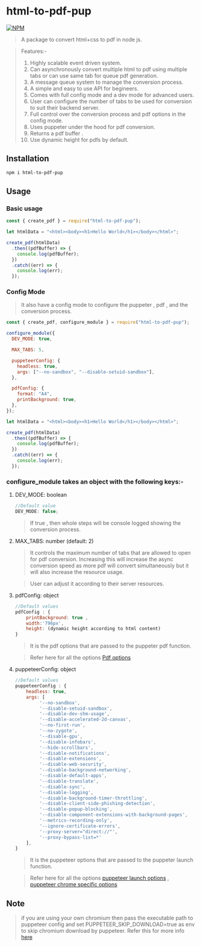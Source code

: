 # html-to-pdf-pup

[![NPM](https://nodei.co/npm/html-to-pdf-pup.png)](https://nodei.co/npm/html-to-pdf-pup/)

> A package to convert html+css to pdf in node js.

> Features:-
>
> 1. Highly scalable event driven system.
> 2. Can asynchronously convert multiple html to pdf using multiple tabs or can use same tab for queue pdf generation.
> 3. A message queue system to manage the conversion process.
> 4. A simple and easy to use API for begineers.
> 5. Comes with full config mode and a dev mode for advanced users.
> 6. User can configure the number of tabs to be used for conversion to suit their backend server.
> 7. Full control over the conversion process and pdf options in the config mode.
> 8. Uses puppeter under the hood for pdf conversion.
> 9. Returns a pdf buffer .
> 10. Use dynamic height for pdfs by default.

## Installation

```sh
npm i html-to-pdf-pup
```

## Usage

### Basic usage

```js
const { create_pdf } = require("html-to-pdf-pup");

let htmlData = "<html><body><h1>Hello World</h1></body></html>";

create_pdf(htmlData)
  .then((pdfBuffer) => {
    console.log(pdfBuffer);
  })
  .catch((err) => {
    console.log(err);
  });
```

### Config Mode

> It also have a config mode to configure the puppeter , pdf , and the conversion process.

```js
const { create_pdf, configure_module } = require("html-to-pdf-pup");

configure_module({
  DEV_MODE: true,

  MAX_TABS: 5,

  puppeteerConfig: {
    headless: true,
    args: ["--no-sandbox", "--disable-setuid-sandbox"],
  },

  pdfConfig: {
    format: "A4",
    printBackground: true,
  },
});

let htmlData = "<html><body><h1>Hello World</h1></body></html>";

create_pdf(htmlData)
  .then((pdfBuffer) => {
    console.log(pdfBuffer);
  })
  .catch((err) => {
    console.log(err);
  });
```

### configure_module takes an object with the following keys:-

1. DEV_MODE: boolean

   ```js
   //Default value
   DEV_MODE: false;
   ```

   > If true , then whole steps will be console logged showing the conversion process.

2. MAX_TABS: number (default: 2)

   > It controls the maximum number of tabs that are allowed to open for pdf conversion. Increasing this will increase the async conversion speed as more pdf will convert simultaneously but it will also increase the resource usage.

   > User can adjust it according to their server resources.

3. pdfConfig: object

   ```js
   //Default values
   pdfConfig : {
       printBackground: true ,
       width:'796px',
       height: (dynamic height according to html content)
   }
   ```

   > It is the pdf options that are passed to the puppeter pdf function.

   > Refer here for all the options [Pdf options](https://pptr.dev/api/puppeteer.pdfoptions)

4. puppeteerConfig: object

   ```js
   //Default values
   puppeteerConfig : {
       headless: true,
       args: [
            '--no-sandbox',
            '--disable-setuid-sandbox',
            '--disable-dev-shm-usage',
            '--disable-accelerated-2d-canvas',
            '--no-first-run',
            '--no-zygote',
            '--disable-gpu',
            '--disable-infobars',
            '--hide-scrollbars',
            '--disable-notifications',
            '--disable-extensions',
            '--disable-web-security',
            '--disable-background-networking',
            '--disable-default-apps',
            '--disable-translate',
            '--disable-sync',
            '--disable-logging',
            '--disable-background-timer-throttling',
            '--disable-client-side-phishing-detection',
            '--disable-popup-blocking',
            '--disable-component-extensions-with-background-pages',
            '--metrics-recording-only',
            '--ignore-certificate-errors',
            '--proxy-server="direct://"',
            '--proxy-bypass-list=*'
       ],
   }

   ```

   > It is the puppeteer options that are passed to the puppeter launch function.

   > Refer here for all the options [puppeteer launch options](https://pptr.dev/api/puppeteer.launchoptions) , [puppeteer chrome specific options](https://pptr.dev/api/puppeteer.browserlaunchargumentoptions)

## Note

> if you are using your own chromium then pass the executable path to puppeteer config and set PUPPETEER_SKIP_DOWNLOAD=true as env to skip chromium download by puppeteer. Refer this for more info [here](https://pptr.dev/troubleshooting#running-puppeteer-in-docker)
